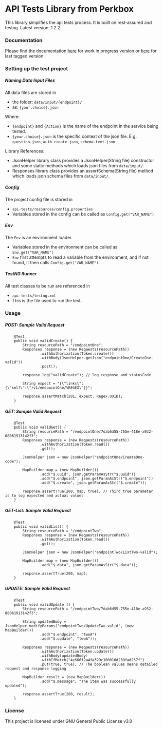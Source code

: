 # API Tests Library from Perkbox

This library simplifies the api tests process. It is built on rest-assured and testng. Latest version: 1.2.2.



### Documentation

Please find the documentation
[here](https://rawgit.com/chinenyeze/api-tests-lib/master/doc/Documentation.html) for work in progress version or
[here](https://cdn.rawgit.com/chinenyeze/api-tests-lib/1.2.2/doc/Documentation.html) for last tagged version.



### Setting up the test project

##### Naming Data Input Files

All data files are stored in
 * the folder: `data/input/{endpoint}/`
 * as: `{your.choice}.json`

Where:

 * `{endpoint}` and `{Action}` is the name of the endpoint in the service being tested.
 * `{your.choice}.json` is the specific context of the json file. E.g. `question.json`, `auth.create.json`, `schema.text.json`

Library References:

* JsonHelper library class provides a JsonHelper(String file) constructor and some static methods which loads json files from `data/input/`.
* Responses library class provides an assertSchema(String file) method which loads json schema files from `data/input/`.

##### Config

The project config file is stored in
 * `api-tests/resources/config.properties`
 * Variables stored in the config can be called as `Config.get("VAR_NAME")`


##### Env

The `Env` is an environment loader.
 * Variables stored in the environment can be called as `Env.get("VAR_NAME")`
 * `Env` first attempts to read a variable from the environment, and if not found, it then calls `Config.get("VAR_NAME")`.


##### TestNG Runner

All test classes to be run are referenced in
 * `api-tests/testng.xml`
 * This is the file used to run the test.



### Usage

##### POST: Sample Valid Request
```
    @Test
    public void validCreate() {
        String resourcePath = "/endpointOne";
        Responses response = (new Requests(resourcePath))
                .withAuthorization(Token.create())
                .withBody(JsonHelper.getJson("endpointOne/CreateOne-valid"))
                .post();

        response.log("validCreate"); // log response and statusCode

        String expect = "{\"links\":{\"self\":\"/v1/endpointOne/%REGEX\"}}";

        response.assertMatch(201, expect, Regex.UUID);
    }
```

##### GET: Sample Valid Request
```
    @Test
    public void validGet() {
        String resourcePath = "/endpointOne/7dab6d55-755e-418e-a932-08061913142f3";
        Responses response = (new Requests(resourcePath))
                .withAuthorization(Token.read())
                .get();

        JsonHelper json = new JsonHelper("endpointOne/CreateOne-code");

        MapBuilder map = (new MapBuilder())
                .add("$.uuid", json.getParamAsStr("$.uuid"))
                .add("$.endpoint", json.getParamAsStr("$.endpoint"))
                .add("$.create", json.getParamAsStr("$.create"));

        response.assertTrue(200, map, true); // Third true parameter is to log expected and actual values
    }
```

##### GET-List: Sample Valid Request
```
    @Test
    public void validList() {
        String resourcePath = "/endpointTwo";
        Responses response = (new Requests(resourcePath))
                .withAuthorization(Token.read())
                .get();

        JsonHelper json = new JsonHelper("endpointTwo/ListTwo-valid");

        MapBuilder map = (new MapBuilder())
                .add("$.data", json.getParamAsStr("$.data"));

        response.assertTrue(200, map);
    }
```

##### UPDATE: Sample Valid Request
```
    @Test
    public void validUpdate () {
        String resourcePath = "/endpointTwo/7dab6d55-755e-418e-a932-08061913142f3";

        String updatedBody = JsonHelper.modifyParams("endpointTwo/UpdateTwo-valid", (new MapBuilder())
                .add("$.endpoint", "twoA")
                .add("$.update", "twoA"));

        Responses response = (new Requests(resourcePath))
                .withAuthorization(Token.update())
                .withBody(updatedBody)
                .withIfMatch("4e666f2a4fa329c100016d239fad257f")
                .put(true, true); // The boolean values means detailed request and response logging

        MapBuilder result = (new MapBuilder())
                .add("$.message", "The item was successfully updated");

        response.assertTrue(200, result);
    }
```



### License

This project is licensed under GNU General Public License v3.0

